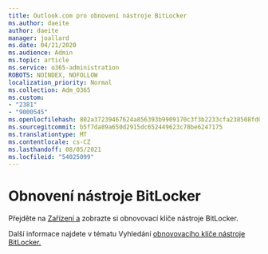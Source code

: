 ```yaml
---
title: Outlook.com pro obnovení nástroje BitLocker
ms.author: daeite
author: daeite
manager: joallard
ms.date: 04/21/2020
ms.audience: Admin
ms.topic: article
ms.service: o365-administration
ROBOTS: NOINDEX, NOFOLLOW
localization_priority: Normal
ms.collection: Adm_O365
ms.custom:
- "2381"
- "9000545"
ms.openlocfilehash: 802a37239467624a856393b9909170c3f3b2233cfa238508fd0515749a71d1a6
ms.sourcegitcommit: b5f7da89a650d2915dc652449623c78be6247175
ms.translationtype: MT
ms.contentlocale: cs-CZ
ms.lasthandoff: 08/05/2021
ms.locfileid: "54025099"
---
```

# <a name="bitlocker-recovery"></a>Obnovení nástroje BitLocker

Přejděte na [Zařízení a](https://account.microsoft.com/devices/recoverykey) zobrazte si obnovovací klíče nástroje BitLocker.

Další informace najdete v tématu Vyhledání [obnovovacího klíče nástroje BitLocker.](https://support.microsoft.com/help/4026181)